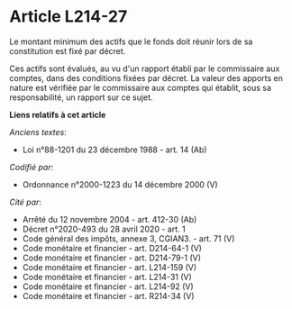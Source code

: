 # Article L214-27

Le montant minimum des actifs que le fonds doit réunir lors de sa constitution est fixé par décret.

Ces actifs sont évalués, au vu d'un rapport établi par le commissaire aux comptes, dans des conditions fixées par décret. La
valeur des apports en nature est vérifiée par le commissaire aux comptes qui établit, sous sa responsabilité, un rapport sur
ce sujet.

**Liens relatifs à cet article**

_Anciens textes_:

  - Loi n°88-1201 du 23 décembre 1988 - art. 14 (Ab)

_Codifié par_:

  - Ordonnance n°2000-1223 du 14 décembre 2000 (V)

_Cité par_:

  - Arrêté du 12 novembre 2004 - art. 412-30 (Ab)
  - Décret n°2020-493 du 28 avril 2020 - art. 1
  - Code général des impôts, annexe 3, CGIAN3. - art. 71 (V)
  - Code monétaire et financier - art. D214-64-1 (V)
  - Code monétaire et financier - art. D214-79-1 (V)
  - Code monétaire et financier - art. L214-159 (V)
  - Code monétaire et financier - art. L214-31 (V)
  - Code monétaire et financier - art. L214-92 (V)
  - Code monétaire et financier - art. R214-34 (V)
